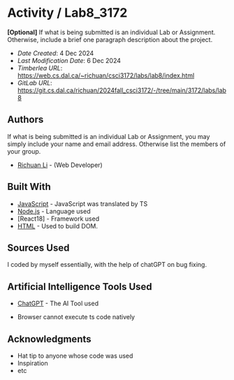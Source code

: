 # Activity / Lab8_3172

**[Optional]** If what is being submitted is an individual Lab or Assignment. Otherwise, include a brief one paragraph description about the project.

* *Date Created*: 4 Dec 2024
* *Last Modification Date*: 6 Dec 2024
* *Timberlea URL*: <https://web.cs.dal.ca/~richuan/csci3172/labs/lab8/index.html>
* *GitLab URL*: <https://git.cs.dal.ca/richuan/2024fall_csci3172/-/tree/main/3172/labs/lab8>


## Authors

If what is being submitted is an individual Lab or Assignment, you may simply include your name and email address. Otherwise list the members of your group.

* [Richuan Li](rc620706@dal.ca) - (Web Developer)


## Built With
<!--- Provide a list of the frameworks used to build this application, your list should include the name of the framework used, the url where the framework is available for download and what the framework was used for, see the example below --->

* [JavaScript](https://getbootstrap.com/docs/5.3/layout/breakpoints/) - JavaScript was translated by TS
* [Node.js](...) - Language used
* [React18] - Framework used
* [HTML](https://getbootstrap.com/docs/5.3/layout/breakpoints/) - Used to build DOM.


## Sources Used
I coded by myself essentially, with the help of chatGPT on bug fixing.

## Artificial Intelligence Tools Used
* [ChatGPT](https://openai.com/chatgpt/) - The AI Tool used
- <!---Why---> Browser cannot execute ts code natively 
## Acknowledgments

* Hat tip to anyone whose code was used
* Inspiration
* etc